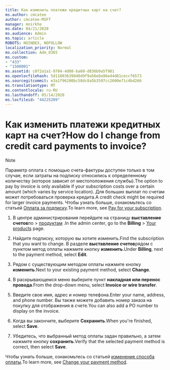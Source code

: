 ```yaml
---
title: Как изменить платежи кредитных карт на счет?
ms.author: cmcatee
author: cmcatee-MSFT
manager: mnirkhe
ms.date: 04/21/2020
ms.audience: Admin
ms.topic: article
ROBOTS: NOINDEX, NOFOLLOW
localization_priority: Normal
ms.collection: Adm_O365
ms.custom:
- "433"
- "1500001"
ms.assetid: c8f2a1a1-9704-4d08-ba60-d836b9a5f981
ms.openlocfilehash: 5d118036398d8d9f9a56e8a96e44d81ceccf6573
ms.sourcegitcommit: e3a1f96200bc58dc8a5b3597cc2600e71c4bd266
ms.translationtype: MT
ms.contentlocale: ru-RU
ms.lasthandoff: 05/14/2020
ms.locfileid: "44225209"
---
```

# <a name="how-do-i-change-from-credit-card-payments-to-invoice"></a><span data-ttu-id="22a63-102">Как изменить платежи кредитных карт на счет?</span><span class="sxs-lookup"><span data-stu-id="22a63-102">How do I change from credit card payments to invoice?</span></span>

> [!NOTE]
> <span data-ttu-id="22a63-103">Параметр оплата с помощью счета-фактуры доступен только в том случае, если затраты на подписку относились к определенному количеству (которое зависит от местоположения службы).</span><span class="sxs-lookup"><span data-stu-id="22a63-103">The option to pay by invoice is only available if your subscription costs over a certain amount (which varies by service location).</span></span> <span data-ttu-id="22a63-104">Для больших выплат по счетам может потребоваться проверка кредита.</span><span class="sxs-lookup"><span data-stu-id="22a63-104">A credit check might be required for larger invoice payments.</span></span> <span data-ttu-id="22a63-105">Чтобы узнать больше, ознакомьтесь со статьей [Оплата за подписку](https://docs.microsoft.com/office365/admin/subscriptions-and-billing/pay-for-your-subscription).</span><span class="sxs-lookup"><span data-stu-id="22a63-105">To learn more, see [Pay for your subscription](https://docs.microsoft.com/office365/admin/subscriptions-and-billing/pay-for-your-subscription).</span></span>

1. <span data-ttu-id="22a63-106">В центре администрирования перейдите на страницу **выставление счетов**по  >  [продуктам](https://go.microsoft.com/fwlink/p/?linkid=842054) .</span><span class="sxs-lookup"><span data-stu-id="22a63-106">In the admin center, go to the **Billing** > [Your products](https://go.microsoft.com/fwlink/p/?linkid=842054) page.</span></span>

2. <span data-ttu-id="22a63-107">Найдите подписку, которую вы хотите изменить.</span><span class="sxs-lookup"><span data-stu-id="22a63-107">Find the subscription that you want to change.</span></span> <span data-ttu-id="22a63-108">В разделе **выставление счетов**рядом с пунктом метод оплаты нажмите кнопку **изменить**.</span><span class="sxs-lookup"><span data-stu-id="22a63-108">Under **Billing**, next to the payment method, select **Edit**.</span></span>

3. <span data-ttu-id="22a63-109">Рядом с существующим методом оплаты нажмите кнопку **изменить**.</span><span class="sxs-lookup"><span data-stu-id="22a63-109">Next to your existing payment method, select **Change**.</span></span>

4. <span data-ttu-id="22a63-110">В раскрывающемся меню выберите пункт **накладная или перенос провода**.</span><span class="sxs-lookup"><span data-stu-id="22a63-110">From the drop-down menu, select **Invoice or wire transfer**.</span></span>

5. <span data-ttu-id="22a63-111">Введите свое имя, адрес и номер телефона.</span><span class="sxs-lookup"><span data-stu-id="22a63-111">Enter your name, address, and phone number.</span></span> <span data-ttu-id="22a63-112">Вы также можете добавить номер заказа на покупку для отображения в счете.</span><span class="sxs-lookup"><span data-stu-id="22a63-112">You can also add a PO number to display on the invoice.</span></span>

6. <span data-ttu-id="22a63-113">Когда вы закончите, выберите **Сохранить**.</span><span class="sxs-lookup"><span data-stu-id="22a63-113">When you're finished, select **Save**.</span></span>

7. <span data-ttu-id="22a63-114">Убедитесь, что выбранный метод оплаты задан правильно, а затем нажмите кнопку **сохранить**.</span><span class="sxs-lookup"><span data-stu-id="22a63-114">Verify that the selected payment method is correct, then select **Save**.</span></span>

<span data-ttu-id="22a63-115">Чтобы узнать больше, ознакомьтесь со статьей [изменение способа оплаты](https://docs.microsoft.com/microsoft-365/commerce/billing-and-payments/change-payment-method).</span><span class="sxs-lookup"><span data-stu-id="22a63-115">To learn more, see [Change your payment method](https://docs.microsoft.com/microsoft-365/commerce/billing-and-payments/change-payment-method).</span></span>